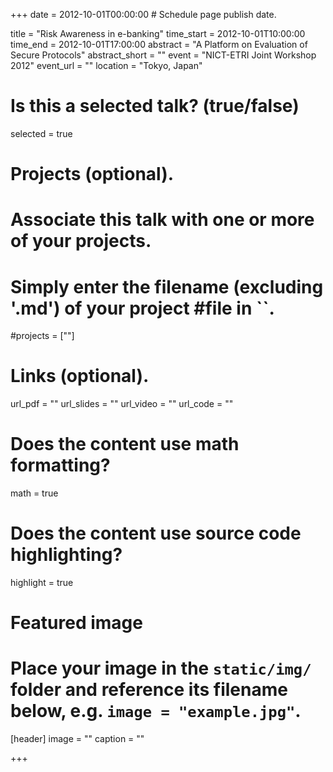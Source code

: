 +++
date = 2012-10-01T00:00:00  # Schedule page publish date.

title = "Risk Awareness in e-banking"
time_start = 2012-10-01T10:00:00
time_end = 2012-10-01T17:00:00
abstract = "A Platform on Evaluation of Secure Protocols"
abstract_short = ""
event = "NICT-ETRI Joint Workshop 2012"
event_url = ""
location = "Tokyo, Japan"

# Is this a selected talk? (true/false)
selected = true

# Projects (optional).
#   Associate this talk with one or more of your projects.
#   Simply enter the filename (excluding '.md') of your project #file in ``.
#projects = [""]

# Links (optional).
url_pdf = ""
url_slides = ""
url_video = ""
url_code = ""

# Does the content use math formatting?
math = true

# Does the content use source code highlighting?
highlight = true

# Featured image
# Place your image in the `static/img/` folder and reference its filename below, e.g. `image = "example.jpg"`.
[header]
image = ""
caption = ""

+++
